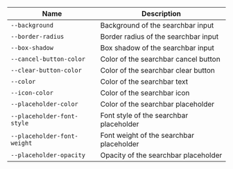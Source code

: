 
| Name | Description |
| --- | --- |
| `--background` | Background of the searchbar input |
| `--border-radius` | Border radius of the searchbar input |
| `--box-shadow` | Box shadow of the searchbar input |
| `--cancel-button-color` | Color of the searchbar cancel button |
| `--clear-button-color` | Color of the searchbar clear button |
| `--color` | Color of the searchbar text |
| `--icon-color` | Color of the searchbar icon |
| `--placeholder-color` | Color of the searchbar placeholder |
| `--placeholder-font-style` | Font style of the searchbar placeholder |
| `--placeholder-font-weight` | Font weight of the searchbar placeholder |
| `--placeholder-opacity` | Opacity of the searchbar placeholder |

